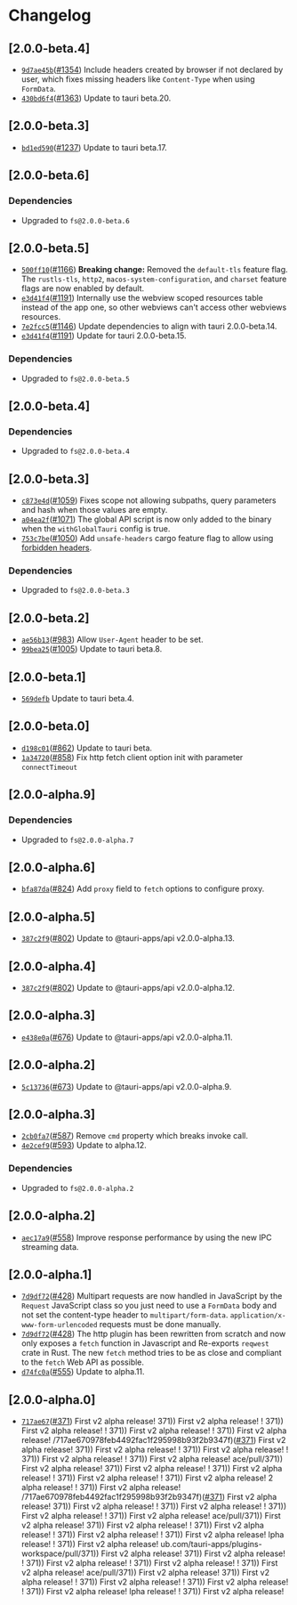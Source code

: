 # Changelog

## \[2.0.0-beta.4]

- [`9d7ae45b`](https://github.com/tauri-apps/plugins-workspace/commit/9d7ae45b0edf9b22c73e7d7c413a784bb35c3d77)([#1354](https://github.com/tauri-apps/plugins-workspace/pull/1354)) Include headers created by browser if not declared by user, which fixes missing headers like `Content-Type` when using `FormData`.
- [`430bd6f4`](https://github.com/tauri-apps/plugins-workspace/commit/430bd6f4f379bee5d232ae6b098ae131db7f178a)([#1363](https://github.com/tauri-apps/plugins-workspace/pull/1363)) Update to tauri beta.20.

## \[2.0.0-beta.3]

- [`bd1ed590`](https://github.com/tauri-apps/plugins-workspace/commit/bd1ed5903ffcce5500310dac1e59e8c67674ef1e)([#1237](https://github.com/tauri-apps/plugins-workspace/pull/1237)) Update to tauri beta.17.

## \[2.0.0-beta.6]

### Dependencies

- Upgraded to `fs@2.0.0-beta.6`

## \[2.0.0-beta.5]

- [`500ff10`](https://github.com/tauri-apps/plugins-workspace/commit/500ff10fbd89fdfc73caf9d153029dad567b4ff1)([#1166](https://github.com/tauri-apps/plugins-workspace/pull/1166)) **Breaking change:** Removed the `default-tls` feature flag. The `rustls-tls`, `http2`, `macos-system-configuration`, and `charset` feature flags are now enabled by default.
- [`e3d41f4`](https://github.com/tauri-apps/plugins-workspace/commit/e3d41f4011bd3ea3ce281bb38bbe31d3709f8e0f)([#1191](https://github.com/tauri-apps/plugins-workspace/pull/1191)) Internally use the webview scoped resources table instead of the app one, so other webviews can't access other webviews resources.
- [`7e2fcc5`](https://github.com/tauri-apps/plugins-workspace/commit/7e2fcc5e74df7c3c718e40f75bfb0eafc7d69d8d)([#1146](https://github.com/tauri-apps/plugins-workspace/pull/1146)) Update dependencies to align with tauri 2.0.0-beta.14.
- [`e3d41f4`](https://github.com/tauri-apps/plugins-workspace/commit/e3d41f4011bd3ea3ce281bb38bbe31d3709f8e0f)([#1191](https://github.com/tauri-apps/plugins-workspace/pull/1191)) Update for tauri 2.0.0-beta.15.

### Dependencies

- Upgraded to `fs@2.0.0-beta.5`

## \[2.0.0-beta.4]

### Dependencies

- Upgraded to `fs@2.0.0-beta.4`

## \[2.0.0-beta.3]

- [`c873e4d`](https://github.com/tauri-apps/plugins-workspace/commit/c873e4d6c74e759742f7c9a88e35cff10a75122a)([#1059](https://github.com/tauri-apps/plugins-workspace/pull/1059)) Fixes scope not allowing subpaths, query parameters and hash when those values are empty.
- [`a04ea2f`](https://github.com/tauri-apps/plugins-workspace/commit/a04ea2f38294d5a3987578283badc8eec87a7752)([#1071](https://github.com/tauri-apps/plugins-workspace/pull/1071)) The global API script is now only added to the binary when the `withGlobalTauri` config is true.
- [`753c7be`](https://github.com/tauri-apps/plugins-workspace/commit/753c7be0a6a78121d2e88ea0efc3040580c885b4)([#1050](https://github.com/tauri-apps/plugins-workspace/pull/1050)) Add `unsafe-headers` cargo feature flag to allow using [forbidden headers](https://fetch.spec.whatwg.org/#terminology-headers).

### Dependencies

- Upgraded to `fs@2.0.0-beta.3`

## \[2.0.0-beta.2]

- [`ae56b13`](https://github.com/tauri-apps/plugins-workspace/commit/ae56b13a4d49dbf922b8a0fbb0d557bb63c1d72b)([#983](https://github.com/tauri-apps/plugins-workspace/pull/983)) Allow `User-Agent` header to be set.
- [`99bea25`](https://github.com/tauri-apps/plugins-workspace/commit/99bea2559c2c0648c2519c50a18cd124dacef57b)([#1005](https://github.com/tauri-apps/plugins-workspace/pull/1005)) Update to tauri beta.8.

## \[2.0.0-beta.1]

- [`569defb`](https://github.com/tauri-apps/plugins-workspace/commit/569defbe9492e38938554bb7bdc1be9151456d21) Update to tauri beta.4.

## \[2.0.0-beta.0]

- [`d198c01`](https://github.com/tauri-apps/plugins-workspace/commit/d198c014863ee260cb0de88a14b7fc4356ef7474)([#862](https://github.com/tauri-apps/plugins-workspace/pull/862)) Update to tauri beta.
- [`1a34720`](https://github.com/tauri-apps/plugins-workspace/commit/1a347203a54eccc954749d11c4ee81fdd9a0cde7)([#858](https://github.com/tauri-apps/plugins-workspace/pull/858)) Fix http fetch client option init with parameter `connectTimeout`

## \[2.0.0-alpha.9]

### Dependencies

- Upgraded to `fs@2.0.0-alpha.7`

## \[2.0.0-alpha.6]

- [`bfa87da`](https://github.com/tauri-apps/plugins-workspace/commit/bfa87da848f9f1da2abae3354eed632881eddf11)([#824](https://github.com/tauri-apps/plugins-workspace/pull/824)) Add `proxy` field to `fetch` options to configure proxy.

## \[2.0.0-alpha.5]

- [`387c2f9`](https://github.com/tauri-apps/plugins-workspace/commit/387c2f9e0ce4c75c07ffa3fd76391a25b58f5daf)([#802](https://github.com/tauri-apps/plugins-workspace/pull/802)) Update to @tauri-apps/api v2.0.0-alpha.13.

## \[2.0.0-alpha.4]

- [`387c2f9`](https://github.com/tauri-apps/plugins-workspace/commit/387c2f9e0ce4c75c07ffa3fd76391a25b58f5daf)([#802](https://github.com/tauri-apps/plugins-workspace/pull/802)) Update to @tauri-apps/api v2.0.0-alpha.12.

## \[2.0.0-alpha.3]

- [`e438e0a`](https://github.com/tauri-apps/plugins-workspace/commit/e438e0a62d4b430a5159f05f13ecd397dd891a0d)([#676](https://github.com/tauri-apps/plugins-workspace/pull/676)) Update to @tauri-apps/api v2.0.0-alpha.11.

## \[2.0.0-alpha.2]

- [`5c13736`](https://github.com/tauri-apps/plugins-workspace/commit/5c137365c60790e8d4037d449e8237aa3fffdab0)([#673](https://github.com/tauri-apps/plugins-workspace/pull/673)) Update to @tauri-apps/api v2.0.0-alpha.9.

## \[2.0.0-alpha.3]

- [`2cb0fa7`](https://github.com/tauri-apps/plugins-workspace/commit/2cb0fa719b8b1f5ac07dada93520dbbcf637d64c)([#587](https://github.com/tauri-apps/plugins-workspace/pull/587)) Remove `cmd` property which breaks invoke call.
- [`4e2cef9`](https://github.com/tauri-apps/plugins-workspace/commit/4e2cef9b702bbbb9cf4ee17de50791cb21f1b2a4)([#593](https://github.com/tauri-apps/plugins-workspace/pull/593)) Update to alpha.12.

### Dependencies

- Upgraded to `fs@2.0.0-alpha.2`

## \[2.0.0-alpha.2]

- [`aec17a9`](https://github.com/tauri-apps/plugins-workspace/commit/aec17a90fc365774c70c4876b94a899416120e26)([#558](https://github.com/tauri-apps/plugins-workspace/pull/558)) Improve response performance by using the new IPC streaming data.

## \[2.0.0-alpha.1]

- [`7d9df72`](https://github.com/tauri-apps/plugins-workspace/commit/7d9df7297a221a64d9de945ffc2cd8313d3104dc)([#428](https://github.com/tauri-apps/plugins-workspace/pull/428)) Multipart requests are now handled in JavaScript by the `Request` JavaScript class so you just need to use a `FormData` body and not set the content-type header to `multipart/form-data`. `application/x-www-form-urlencoded` requests must be done manually.
- [`7d9df72`](https://github.com/tauri-apps/plugins-workspace/commit/7d9df7297a221a64d9de945ffc2cd8313d3104dc)([#428](https://github.com/tauri-apps/plugins-workspace/pull/428)) The http plugin has been rewritten from scratch and now only exposes a `fetch` function in Javascript and Re-exports `reqwest` crate in Rust. The new `fetch` method tries to be as close and compliant to the `fetch` Web API as possible.
- [`d74fc0a`](https://github.com/tauri-apps/plugins-workspace/commit/d74fc0a097996e90a37be8f57d50b7d1f6ca616f)([#555](https://github.com/tauri-apps/plugins-workspace/pull/555)) Update to alpha.11.

## \[2.0.0-alpha.0]

- [`717ae67`](https://github.com/tauri-apps/plugins-workspace/commit/717ae670978feb4492fac1f295998b93f2b9347f)([#371](https://github.com/tauri-apps/plugins-workspace/pull/371)) First v2 alpha release!
  371\)) First v2 alpha release!
  !
  371\)) First v2 alpha release!
  !
  371\)) First v2 alpha release!
  !
  371\)) First v2 alpha release!
  /717ae670978feb4492fac1f295998b93f2b9347f)([#371](https://github.com/tauri-apps/plugins-workspace/pull/371)) First v2 alpha release!
  371\)) First v2 alpha release!
  !
  371\)) First v2 alpha release!
  !
  371\)) First v2 alpha release!
  !
  371\)) First v2 alpha release!
  ace/pull/371)) First v2 alpha release!
  371\)) First v2 alpha release!
  !
  371\)) First v2 alpha release!
  !
  371\)) First v2 alpha release!
  !
  371\)) First v2 alpha release!
  2 alpha release!
  !
  371\)) First v2 alpha release!
  /717ae670978feb4492fac1f295998b93f2b9347f)([#371](https://github.com/tauri-apps/plugins-workspace/pull/371)) First v2 alpha release!
  371\)) First v2 alpha release!
  !
  371\)) First v2 alpha release!
  !
  371\)) First v2 alpha release!
  !
  371\)) First v2 alpha release!
  ace/pull/371)) First v2 alpha release!
  371\)) First v2 alpha release!
  !
  371\)) First v2 alpha release!
  !
  371\)) First v2 alpha release!
  !
  371\)) First v2 alpha release!
  lpha release!
  !
  371\)) First v2 alpha release!
ub.com/tauri-apps/plugins-workspace/pull/371)) First v2 alpha release!
  371\)) First v2 alpha release!
  !
  371\)) First v2 alpha release!
  !
  371\)) First v2 alpha release!
  !
  371\)) First v2 alpha release!
  ace/pull/371)) First v2 alpha release!
  371\)) First v2 alpha release!
  !
  371\)) First v2 alpha release!
  !
  371\)) First v2 alpha release!
  !
  371\)) First v2 alpha release!
  lpha release!
  !
  371\)) First v2 alpha release!
